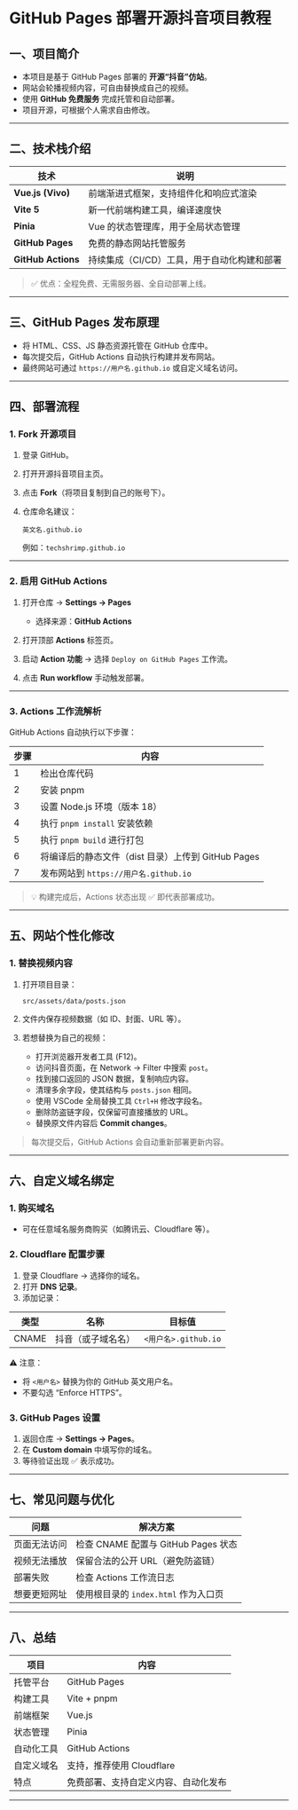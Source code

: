 # GitHub Pages 部署开源抖音项目教程

## 一、项目简介

* 本项目是基于 GitHub Pages 部署的 **开源“抖音”仿站**。
* 网站会轮播视频内容，可自由替换成自己的视频。
* 使用 **GitHub 免费服务** 完成托管和自动部署。
* 项目开源，可根据个人需求自由修改。

---

## 二、技术栈介绍

| 技术                 | 说明                       |
| ------------------ | ------------------------ |
| **Vue.js (Vivo)**  | 前端渐进式框架，支持组件化和响应式渲染      |
| **Vite 5**         | 新一代前端构建工具，编译速度快          |
| **Pinia**          | Vue 的状态管理库，用于全局状态管理      |
| **GitHub Pages**   | 免费的静态网站托管服务              |
| **GitHub Actions** | 持续集成（CI/CD）工具，用于自动化构建和部署 |

> ✅ 优点：全程免费、无需服务器、全自动部署上线。

---

## 三、GitHub Pages 发布原理

* 将 HTML、CSS、JS 静态资源托管在 GitHub 仓库中。
* 每次提交后，GitHub Actions 自动执行构建并发布网站。
* 最终网站可通过 `https://用户名.github.io` 或自定义域名访问。

---

## 四、部署流程

### 1. Fork 开源项目

1. 登录 GitHub。
2. 打开开源抖音项目主页。
3. 点击 **Fork**（将项目复制到自己的账号下）。
4. 仓库命名建议：

   ```
   英文名.github.io
   ```

   例如：`techshrimp.github.io`

---

### 2. 启用 GitHub Actions

1. 打开仓库 → **Settings → Pages**

   * 选择来源：**GitHub Actions**
2. 打开顶部 **Actions** 标签页。
3. 启动 **Action 功能** → 选择 `Deploy on GitHub Pages` 工作流。
4. 点击 **Run workflow** 手动触发部署。

---

### 3. Actions 工作流解析

GitHub Actions 自动执行以下步骤：

| 步骤 | 内容                                 |
| -- | ---------------------------------- |
| 1  | 检出仓库代码                             |
| 2  | 安装 pnpm                            |
| 3  | 设置 Node.js 环境（版本 18）               |
| 4  | 执行 `pnpm install` 安装依赖             |
| 5  | 执行 `pnpm build` 进行打包               |
| 6  | 将编译后的静态文件（dist 目录）上传到 GitHub Pages |
| 7  | 发布网站到 `https://用户名.github.io`      |

> 💡 构建完成后，Actions 状态出现 ✅ 即代表部署成功。

---

## 五、网站个性化修改

### 1. 替换视频内容

1. 打开项目目录：

   ```
   src/assets/data/posts.json
   ```
2. 文件内保存视频数据（如 ID、封面、URL 等）。
3. 若想替换为自己的视频：

   * 打开浏览器开发者工具 (F12)。
   * 访问抖音页面，在 Network → Filter 中搜索 `post`。
   * 找到接口返回的 JSON 数据，复制响应内容。
   * 清理多余字段，使其结构与 `posts.json` 相同。
   * 使用 VSCode 全局替换工具 `Ctrl+H` 修改字段名。
   * 删除防盗链字段，仅保留可直接播放的 URL。
   * 替换原文件内容后 **Commit changes**。

> 每次提交后，GitHub Actions 会自动重新部署更新内容。

---

## 六、自定义域名绑定

### 1. 购买域名

* 可在任意域名服务商购买（如腾讯云、Cloudflare 等）。

### 2. Cloudflare 配置步骤

1. 登录 Cloudflare → 选择你的域名。
2. 打开 **DNS 记录**。
3. 添加记录：

| 类型    | 名称        | 目标值               |
| ----- | --------- | ----------------- |
| CNAME | 抖音（或子域名名） | `<用户名>.github.io` |

⚠️ 注意：

* 将 `<用户名>` 替换为你的 GitHub 英文用户名。
* 不要勾选 “Enforce HTTPS”。

### 3. GitHub Pages 设置

1. 返回仓库 → **Settings → Pages**。
2. 在 **Custom domain** 中填写你的域名。
3. 等待验证出现 ✅ 表示成功。

---

## 七、常见问题与优化

| 问题     | 解决方案                         |
| ------ | ---------------------------- |
| 页面无法访问 | 检查 CNAME 配置与 GitHub Pages 状态 |
| 视频无法播放 | 保留合法的公开 URL（避免防盗链）           |
| 部署失败   | 检查 Actions 工作流日志             |
| 想要更短网址 | 使用根目录的 `index.html` 作为入口页    |

---

## 八、总结

| 项目    | 内容                 |
| ----- | ------------------ |
| 托管平台  | GitHub Pages       |
| 构建工具  | Vite + pnpm        |
| 前端框架  | Vue.js             |
| 状态管理  | Pinia              |
| 自动化工具 | GitHub Actions     |
| 自定义域名 | 支持，推荐使用 Cloudflare |
| 特点    | 免费部署、支持自定义内容、自动化发布 |

---


